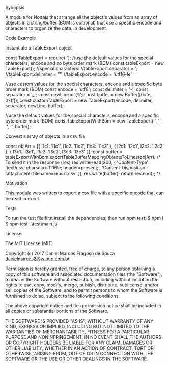 Synopsis

A module for Nodejs that arrange all the object's values from an array of objects in a string/buffer (BOM is opitional) that use a specific encode and characters to organize the data.
In development.

Code Example

Instantiate a TableExport object

const TableExport = require('<use the relative path for the index file>');
//use the default values for the special characters, encode and no byte order mark (BOM)
const tableExport = new TableExport();
//special characters:
//tableExport.separator = ';'
//tableExport.delimiter = '\"'
//tableExport.encode = 'utf16-le'

//use custom values for the special characters, encode and a specific byte order mark (BOM)
const encode = 'utf8';
const delimiter = '-';
const separator = '_';
const newLine = '@';
const buffer = new Buffer([0xfe, 0xff]);
const customTableExport = new TableExport(encode, delimiter, separator, newLine, buffer);

//use the default values for the special characters, encode and a specific byte order mark (BOM)
const tableExportWithBom = new TableExport('', '', '', '', buffer);


Convert a array of objects in a csv file

const objArr = [{
  l1c1: 'l1c1',
  l1c2: 'l1c2',
  l1c3: 'l1c3'
}, {
  l2c1: 'l2c1',
  l2c2: 'l2c2'
}, {
  l3c1: 'l3c1',
  l3c2: 'l3c2',
  l3c3: 'l3c3'
}];
const  buffer = tableExportWithBom.exportTableBufferMappingObjectsToLines(objArr);
/*
To send it in the response (res)
res.writeHead(200, {
    'Content-Type': 'text/csv; charset=utf-16le; header=present;',
    'Content-Disposition': 'attachment; filename=report.csv'
});
res.write(buffer);
return res.end();
*/

Motivation

This module was written to export a csv file with a specific encode that can be read in excel.

Tests

To run the test file first install the dependencies, then run npm test:
$ npm i
$ npm test '.\test\main.js'

License

The MIT License (MIT)

Copyright (c) 2017 Daniel Marcos Fragoso de Souza <danielmarcos2@yahoo.com.br>

Permission is hereby granted, free of charge, to any person obtaining a copy of
this software and associated documentation files (the "Software"), to deal in
the Software without restriction, including without limitation the rights to
use, copy, modify, merge, publish, distribute, sublicense, and/or sell copies of
the Software, and to permit persons to whom the Software is furnished to do so,
subject to the following conditions:

The above copyright notice and this permission notice shall be included in all
copies or substantial portions of the Software.

THE SOFTWARE IS PROVIDED "AS IS", WITHOUT WARRANTY OF ANY KIND, EXPRESS OR
IMPLIED, INCLUDING BUT NOT LIMITED TO THE WARRANTIES OF MERCHANTABILITY, FITNESS
FOR A PARTICULAR PURPOSE AND NONINFRINGEMENT. IN NO EVENT SHALL THE AUTHORS OR
COPYRIGHT HOLDERS BE LIABLE FOR ANY CLAIM, DAMAGES OR OTHER LIABILITY, WHETHER
IN AN ACTION OF CONTRACT, TORT OR OTHERWISE, ARISING FROM, OUT OF OR IN
CONNECTION WITH THE SOFTWARE OR THE USE OR OTHER DEALINGS IN THE SOFTWARE.
